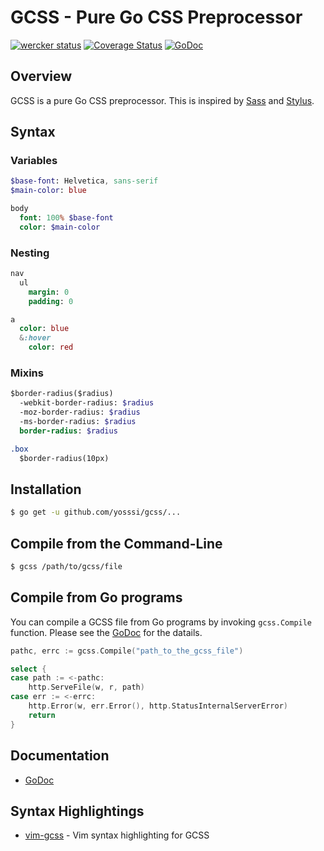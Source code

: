 # GCSS - Pure Go CSS Preprocessor

[![wercker status](https://app.wercker.com/status/4857161fd705e6c43df492e6a33ce87f/m "wercker status")](https://app.wercker.com/project/bykey/4857161fd705e6c43df492e6a33ce87f)
[![Coverage Status](https://img.shields.io/coveralls/yosssi/gcss.svg)](https://coveralls.io/r/yosssi/gcss?branch=master)
[![GoDoc](https://godoc.org/github.com/yosssi/gcss?status.svg)](https://godoc.org/github.com/yosssi/gcss)

## Overview

GCSS is a pure Go CSS preprocessor. This is inspired by [Sass](http://sass-lang.com/) and [Stylus](http://learnboost.github.io/stylus/).

## Syntax

### Variables

```sass
$base-font: Helvetica, sans-serif
$main-color: blue

body
  font: 100% $base-font
  color: $main-color
```

### Nesting

```sass
nav
  ul
    margin: 0
    padding: 0

a
  color: blue
  &:hover
    color: red
```

### Mixins

```sass
$border-radius($radius)
  -webkit-border-radius: $radius
  -moz-border-radius: $radius
  -ms-border-radius: $radius
  border-radius: $radius

.box
  $border-radius(10px)
```

## Installation

```sh
$ go get -u github.com/yosssi/gcss/...
```

## Compile from the Command-Line

```sh
$ gcss /path/to/gcss/file
```

## Compile from Go programs

You can compile a GCSS file from Go programs by invoking `gcss.Compile` function. Please see the [GoDoc](http://godoc.org/github.com/yosssi/gcss) for the datails.

```go
pathc, errc := gcss.Compile("path_to_the_gcss_file")

select {
case path := <-pathc:
	http.ServeFile(w, r, path)
case err := <-errc:
	http.Error(w, err.Error(), http.StatusInternalServerError)
	return
}
```

## Documentation

* [GoDoc](http://godoc.org/github.com/yosssi/gcss)

## Syntax Highlightings

* [vim-gcss](https://github.com/yosssi/vim-gcss) - Vim syntax highlighting for GCSS
